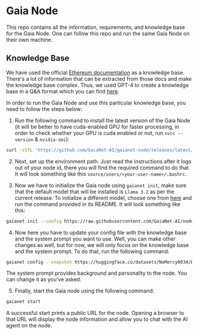 # Gaia Node

This repo contains all the information, requirements, and knowledge base for the Gaia Node. One can follow this repo and run the same Gaia Node on their own machine.

## Knowledge Base

We have used the official [Ethereum documentation](https://ethereum.org/en/developers/docs/) as a knowledge base. There's a lot of information that can be extracted from those docs and make the knowledge base complex. Thus, we used GPT-4 to create a knowledge base in a Q&A format which you can find [here](/eth-qa.txt).

In order to run the Gaia Node and use this particular knowledge base, you need to follow the steps below:

1. Run the following command to install the latest version of the Gaia Node (it will be better to have cuda-enabled GPU for faster processing, in order to check whether your GPU is cuda enabled or not, run `nvcc --version` & `nvidia-smi`):

```bash
curl -sSfL 'https://github.com/GaiaNet-AI/gaianet-node/releases/latest/download/install.sh' | bash
```

2. Next, set up the environment path. Just read the instructions after it logs out of your node id, there you will find the required command to do that. It will look something like this `source/users/<your-user-name>/.bashrc`.

3. Now we have to initialize the Gaia node using `gaianet init`, make sure that the default model that will be installed is `Llama 3.2` as per the current release. To initialize a different model, choose one from [here](https://github.com/GaiaNet-AI/node-configs/tree/main) and run the command provided in its README. It will look something like this:

```bash
gaianet init --config https://raw.githubusercontent.com/GaiaNet-AI/node-configs/main/llama-3.1-8b-instruct/config.json
```

4. Now here you have to update your config file with the knowledge base and the system prompt you want to use. Well, you can make other changes as well, but for now, we will only focus on the knowledge base and the system prompt. To do that, run the following command:

```bash
gaianet config --snapshot https://huggingface.co/datasets/NoMercy0034/Ethereum_QA/resolve/main/default-3824708441112748-2025-02-04-20-02-58.snapshot.tar.gz --system-prompt "You are a helpful assistant who answers questions about Ethereum Ecosystem in short and concise manner.."
```

The system prompt provides background and personality to the node. You can change it as you've asked.

5. Finally, start the Gaia node using the following command:

```bash
gaianet start
```

A successful start prints a public URL for the node. Opening a browser to that URL will display the node information and allow you to chat with the AI agent on the node.
